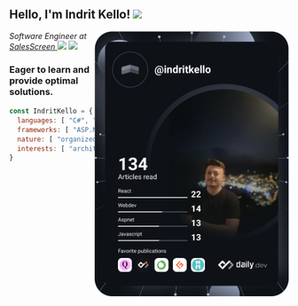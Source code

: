 <h2> Hello, I'm Indrit Kello! <img src="https://media.giphy.com/media/Y4VFF2hJTGjm6yp69i/giphy.gif" width="30"></h2>
<!--<img align='right' src="https://media.giphy.com/media/gIl90vrqMIjm3MO4Xi/giphy.gif" width="230"><a href="https://app.daily.dev/indritkello">-->

<img align='right' src="https://github.com/indritkello/indritkello/blob/main/devcard.svg" width="350" alt="Indrit Kello's Dev Card" />
<p>
  <em>
    Software Engineer at <a href="https://www.salesscreen.com">SalesScreen </a><img src="https://media.giphy.com/media/LPmCQHEnnO1VlYXTfl/source.gif" width="30">
  </em>
  <a href="https://www.linkedin.com/in/indrit-kello/" target="_blank"><img src="https://img.shields.io/badge/-indritkello-blue?style=flat-square&logo=Linkedin&logoColor=white&link=https://www.linkedin.com/in/indritkello/" ></a>
</p>




### Eager to learn and provide optimal solutions.  
```javascript
const IndritKello = {
  languages: [ "C#", "JS", "SQL", "C++", "Java", "R" ],
  frameworks: [ "ASP.NET Core", "Vue", "React", "Angular", "jQuery" ],  
  nature: [ "organized", "motivated", "analytic" ],
  interests: [ "architecture", "infrastructure", "gamification" ]
}
```
